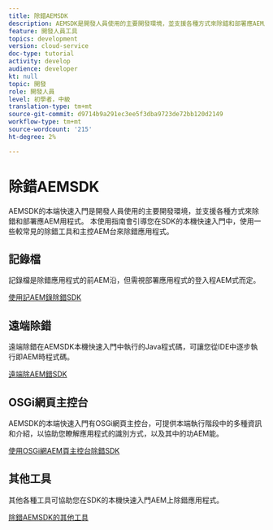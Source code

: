 ```yaml
---
title: 除錯AEMSDK
description: AEMSDK是開發人員使用的主要開發環境，並支援各種方式來除錯和部署應AEM用程式。
feature: 開發人員工具
topics: development
version: cloud-service
doc-type: tutorial
activity: develop
audience: developer
kt: null
topic: 開發
role: 開發人員
level: 初學者，中級
translation-type: tm+mt
source-git-commit: d9714b9a291ec3ee5f3dba9723de72bb120d2149
workflow-type: tm+mt
source-wordcount: '215'
ht-degree: 2%

---
```



# 除錯AEMSDK

AEMSDK的本端快速入門是開發人員使用的主要開發環境，並支援各種方式來除錯和部署應AEM用程式。 本使用指南會引導您在SDK的本機快速入門中，使用一些較常見的除錯工具和主控AEM台來除錯應用程式。

## 記錄檔

記錄檔是除錯應用程式的前AEM沿，但需視部署應用程式的登入程AEM式而定。

[使用記AEM錄除錯SDK](./logs.md)

## 遠端除錯

遠端除錯在AEMSDK本機快速入門中執行的Java程式碼，可讓您從IDE中逐步執行即AEM時程式碼。

[遠端除AEM錯SDK](./remote-debugging.md)

## OSGi網頁主控台

AEMSDK的本端快速入門有OSGi網頁主控台，可提供本端執行階段中的多種資訊和介紹，以協助您瞭解應用程式的識別方式，以及其中的功AEM能。

[使用OSGi網AEM頁主控台除錯SDK](./osgi-web-consoles.md)

## 其他工具

其他各種工具可協助您在SDK的本機快速入門AEM上除錯應用程式。

[除錯AEMSDK的其他工具](./other-tools.md)
